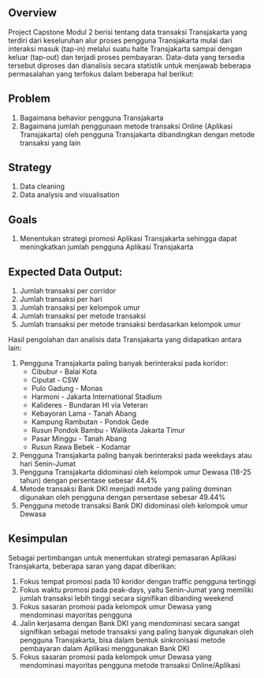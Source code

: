 ## Overview
Project Capstone Modul 2 berisi tentang data transaksi Transjakarta yang terdiri dari
keseluruhan alur proses pengguna Transjakarta mulai dari interaksi masuk (tap-in) melalui 
suatu halte Transjakarta sampai dengan keluar (tap-out) dan terjadi proses pembayaran. 
Data-data yang tersedia tersebut diproses dan dianalisis secara statistik untuk menjawab 
beberapa permasalahan yang terfokus dalam beberapa hal berikut:

## Problem
1. Bagaimana behavior pengguna Transjakarta
2. Bagaimana jumlah penggunaan metode transaksi Online (Aplikasi Transjakarta) oleh pengguna Transjakarta dibandingkan dengan metode transaksi yang lain

## Strategy
1. Data cleaning
2. Data analysis and visualisation

## Goals
1. Menentukan strategi promosi Aplikasi Transjakarta sehingga dapat meningkatkan jumlah pengguna Aplikasi Transjakarta

## Expected Data Output:
1. Jumlah transaksi per corridor
2. Jumlah transaksi per hari
3. Jumlah transaksi per kelompok umur
4. Jumlah transaksi per metode transaksi
5. Jumlah transaksi per metode transaksi berdasarkan kelompok umur

Hasil pengolahan dan analisis data Transjakarta yang didapatkan antara lain:
1. Pengguna Transjakarta paling banyak berinteraksi pada koridor:
    - Cibubur - Balai Kota
    - Ciputat - CSW
    - Pulo Gadung - Monas
    - Harmoni - Jakarta International Stadium
    - Kalideres - Bundaran HI via Veteran
    - Kebayoran Lama - Tanah Abang
    - Kampung Rambutan - Pondok Gede
    - Rusun Pondok Bambu - Walikota Jakarta Timur
    - Pasar Minggu - Tanah Abang
    - Rusun Rawa Bebek - Kodamar
2. Pengguna Transjakarta paling banyak berinteraksi pada weekdays atau hari Senin-Jumat
3. Pengguna Transjakarta didominasi oleh kelompok umur Dewasa (18-25 tahun) dengan persentase sebesar 44.4%
4. Metode transaksi Bank DKI menjadi metode yang paling dominan digunakan oleh pengguna dengan persentase sebesar 49.44%
5. Pengguna metode transaksi Bank DKI didominasi oleh kelompok umur Dewasa

## Kesimpulan
Sebagai pertimbangan untuk menentukan strategi pemasaran Aplikasi Transjakarta, beberapa saran yang dapat diberikan:
1. Fokus tempat promosi pada 10 koridor dengan traffic pengguna tertinggi
2. Fokus waktu promosi pada peak-days, yaitu Senin-Jumat yang memiliki jumlah transaksi lebih tinggi secara signifikan dibanding weekend
3. Fokus sasaran promosi pada kelompok umur Dewasa yang mendominasi mayoritas pengguna
4. Jalin kerjasama dengan Bank DKI yang mendominasi secara sangat signifikan sebagai metode transaksi yang paling banyak digunakan oleh pengguna Transjakarta, bisa dalam bentuk sinkronisasi metode pembayaran dalam Aplikasi menggunakan Bank DKI
5. Fokus sasaran promosi pada kelompok umur Dewasa yang mendominasi mayoritas pengguna metode transaksi Online/Aplikasi
